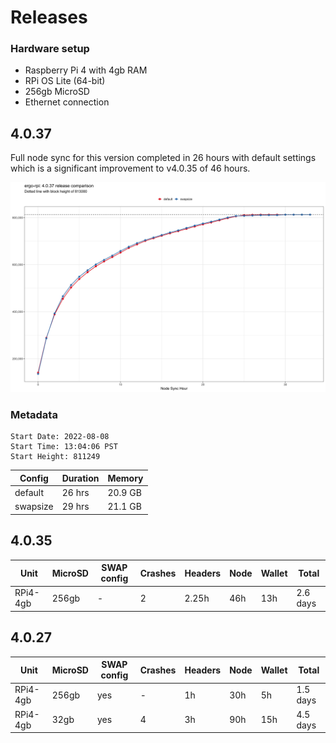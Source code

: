 # Releases

### Hardware setup

* Raspberry Pi 4 with 4gb RAM
* RPi OS Lite (64-bit)
* 256gb MicroSD
* Ethernet connection

## 4.0.37

Full node sync for this version completed in 26 hours with default settings which is a significant improvement to v4.0.35 of 46 hours.

![](../img/results-4.0.37.png)

### Metadata
```
Start Date: 2022-08-08
Start Time: 13:04:06 PST
Start Height: 811249
```

| Config | Duration | Memory |
| --- | --- | --- | 
| default | 26 hrs | 20.9 GB |
| swapsize | 29 hrs | 21.1 GB | 

## 4.0.35 

| Unit | MicroSD | SWAP config | Crashes | Headers | Node | Wallet | Total | 
| --- | --- | --- | --- | --- | --- | --- | --- | 
| RPi4-4gb | 256gb | - | 2 | 2.25h | 46h | 13h | 2.6 days | 

## 4.0.27
| Unit | MicroSD | SWAP config | Crashes | Headers | Node | Wallet | Total | 
| --- | --- | --- | --- | --- | --- | --- | --- | 
| RPi4-4gb | 256gb | yes | - | 1h | 30h | 5h | 1.5 days | 
| RPi4-4gb | 32gb | yes | 4 | 3h | 90h | 15h | 4.5 days | 

